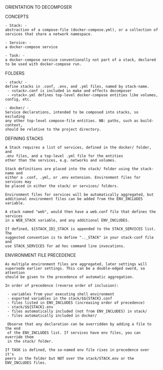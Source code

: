ORIENTATION TO DECOMPOSER

CONCEPTS

	- Stack: -
	abstraction of a compose-file (docker-compose.yml), or a collection of 
	services that share a network namespace.

	- Service: -
	a docker-compose service

	- Task: -
	a docker-compose service conventionally not part of a stack, declared
	to be used with docker-compose run.

FOLDERS

	- stack/ -
	define stacks in .conf, .env, and .yml files, named by stack-name.
	 - <stack>.conf is included in make and effects decomposer
	 - <stack>.yml defines top-level docker-compose entities like volumes, config, etc.
	
	- docker/ -
	Service declarations, intended to be composed into stacks, so excluding
	any other top-level compose-file entities. NB: paths, such as build-context,
	should be relative to the project directory.

DEFINING STACKS

	A Stack requires a list of services, defined in the docker/ folder, and
	.env files, and a top-level .yml file for the entities
	other than the services, e.g. networks and volumes. 
	
	Stack definitions are placed into the stack/ folder using the stack-name and
	either a .conf, .yml, or .env extension. Environment files for services may
	be placed in either the stack/ or services/ folders. 

	Environment files for services will be automatically aggregated, but
	additional environment files can be added from the ENV_INCLUDES variable.

	A stack named "web", would then have a web.conf file that defines the services
	in a WEB_STACK variable, and any additional ENV_INCLUDES.

	If defined, ${STACK_ID}_STACK is appended to the STACK_SERVICES list. The 
	suggested convention is to define ".._STACK" in your stack-conf file and
	use STACK_SERVICES for ad hoc command line invocations.

ENVIRONMENT FILE PRECEDENCE

	As multiple environment files are aggregated, later settings will 
	supersede earlier settings. This can be a double-edged sword, so attention
	should be given to the precedence of automatic aggregation. 

	In order of precedence (reverse order of inclusion):

	 - variables from your executing shell environment
	 - exported variables in the stack/$${STACK}.conf
	 - files listed in ENV_INCLUDES (increasing order of precedence)
	 - stack/$${STACK}.env
	 - files automatically included (not from ENV_INCLUDES) in stack/
	 - files automatically included in docker/

	 Observe that any declaration can be overridden by adding a file to the end
	 of the ENV_INCLUDES list. If services have env files, you can override them
	 in the stack/ folder.

	If TASK is defined, the so-named env file rises in precedence over it's 
	peers in the folder but NOT over the stack/STACK.env or the ENV_INCLUDES files.